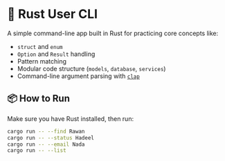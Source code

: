 # 🦀 Rust User CLI

A simple command-line app built in Rust for practicing core concepts like:

- `struct` and `enum`
- `Option` and `Result` handling
- Pattern matching
- Modular code structure (`models`, `database`, `services`)
- Command-line argument parsing with [`clap`](https://docs.rs/clap/latest/clap/)

## 📦 How to Run

Make sure you have Rust installed, then run:

```bash
cargo run -- --find Rawan
cargo run -- --status Hadeel
cargo run -- --email Nada
cargo run -- --list
```

